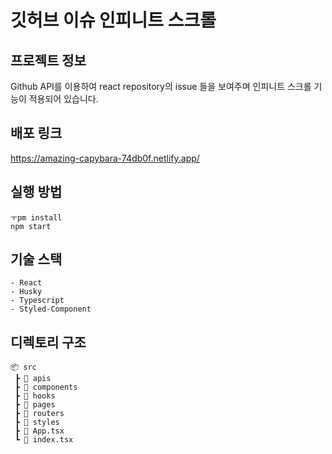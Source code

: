 # 깃허브 이슈 인피니트 스크롤

## 프로젝트 정보

Github API를 이용하여 react repository의 issue 들을 보여주며 인피니트 스크롤 기능이 적용되어 있습니다.

## 배포 링크
https://amazing-capybara-74db0f.netlify.app/

## 실행 방법

```
ㅜpm install
npm start
```

## 기술 스택

```
- React
- Husky
- Typescript
- Styled-Component
```

## 디렉토리 구조

```
📦 src
 ┣ 📂 apis
 ┣ 📂 components
 ┣ 📂 hooks
 ┣ 📂 pages
 ┣ 📂 routers
 ┣ 📂 styles
 ┣ 📜 App.tsx
 ┗ 📜 index.tsx
```
